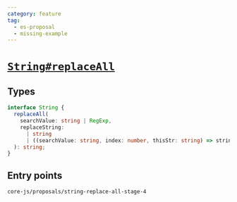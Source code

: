 ```yaml
---
category: feature
tag:
  - es-proposal
  - missing-example
---
```


# [`String#replaceAll`](https://github.com/tc39/proposal-string-replace-all)

## Types

```ts
interface String {
  replaceAll(
    searchValue: string | RegExp,
    replaceString:
      | string
      | ((searchValue: string, index: number, thisStr: string) => string)
  ): string;
}
```

## Entry points

```
core-js/proposals/string-replace-all-stage-4
```
